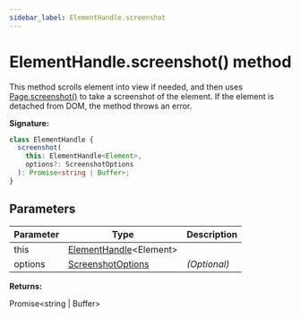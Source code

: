 ```yaml
---
sidebar_label: ElementHandle.screenshot
---
```


# ElementHandle.screenshot() method

This method scrolls element into view if needed, and then uses [Page.screenshot()](./puppeteer.page.screenshot.md) to take a screenshot of the element. If the element is detached from DOM, the method throws an error.

**Signature:**

```typescript
class ElementHandle {
  screenshot(
    this: ElementHandle<Element>,
    options?: ScreenshotOptions
  ): Promise<string | Buffer>;
}
```

## Parameters

| Parameter | Type                                                         | Description       |
| --------- | ------------------------------------------------------------ | ----------------- |
| this      | [ElementHandle](./puppeteer.elementhandle.md)&lt;Element&gt; |                   |
| options   | [ScreenshotOptions](./puppeteer.screenshotoptions.md)        | <i>(Optional)</i> |

**Returns:**

Promise&lt;string \| Buffer&gt;
